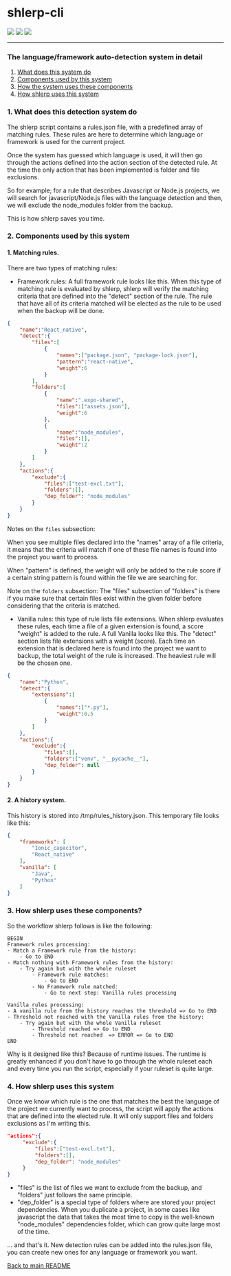 # shlerp-cli
[![](https://img.shields.io/static/v1?label=Status&message=Ongoing&color=green)](#) [![](https://img.shields.io/static/v1?label=Python&message=v3.9&color=blue)](#) [![](https://img.shields.io/static/v1?label=Click&message=v8.1.3&color=purple)](#)
___

### The language/framework auto-detection system in detail

1. [What does this system do](#1-what-does-this-detection-system-do)
2. [Components used by this system](#2-components-used-by-this-system)
3. [How the system uses these components](#3-how-shlerp-uses-these-components)
4. [How shlerp uses this system](#4-how-shlerp-uses-this-system)

### 1. What does this detection system do

The shlerp script contains a rules.json file, with a predefined array of matching rules.
These rules are here to determine which language or framework is used for the current project.

Once the system has guessed which language is used, it will then go through the actions defined into the action section of the detected rule.
At the time the only action that has been implemented is folder and file exclusions.

So for example; for a rule that describes Javascript or Node.js projects, we will search for javascript/Node.js files with the language detection and then, we will exclude the node_modules folder from the backup.

This is how shlerp saves you time.

### 2. Components used by this system
#### 1. Matching rules.
There are two types of matching rules:

- Framework rules:
A full framework rule looks like this. When this type of matching rule is evaluated by shlerp, shlerp will verify the matching criteria that are defined into the "detect" section of the rule.
The rule that have all of its criteria matched will be elected as the rule to be used when the backup will be done.
```json
{
    "name":"React_native",
    "detect":{
        "files":[
            {
                "names":["package.json", "package-lock.json"],
                "pattern":"react-native",
                "weight":6
            }
        ],
        "folders":[
            {
                "name":".expo-shared",
                "files":["assets.json"],
                "weight":6
            },
            {
                "name":"node_modules",
                "files":[],
                "weight":2
            }
        ]
    },
    "actions":{
        "exclude":{
            "files":["test-excl.txt"],
            "folders":[],
            "dep_folder": "node_modules"
        }
    }
}
```
Notes on the ```files``` subsection:

When you see multiple files declared into the "names" array of a file criteria, it means that the criteria will match if one of these file names is found into the project you want to process.

When "pattern" is defined, the weight will only be added to the rule score if a certain string pattern is found within the file we are searching for.

Note on the ```folders``` subsection: The "files" subsection of "folders" is there if you make sure that certain files exist within the given folder before considering that the criteria is matched.


- Vanilla rules: this type of rule lists file extensions. When shlerp evaluates these rules, each time a file of a given extension is found, a score "weight" is added to the rule.
A full Vanilla looks like this. The "detect" section lists file extensions with a weight (score).
Each time an extension that is declared here is found into the project we want to backup, the total weight of the rule is increased.
The heaviest rule will be the chosen one.
```json
{
    "name":"Python",
    "detect":{
        "extensions":[
            {
                "names":["*.py"],
                "weight":0.5
            }
        ]
    },
    "actions":{
        "exclude":{
            "files":[],
            "folders":["venv", "__pycache__"],
            "dep_folder": null
        }
    }
}
```

#### 2. A history system.
This history is stored into /tmp/rules_history.json. This temporary file looks like this:
```json
{
    "frameworks": [
        "Ionic_capacitor",
        "React_native"
    ],
    "vanilla": [
        "Java",
        "Python"
    ]
}
```

### 3. How shlerp uses these components?

So the workflow shlerp follows is like the following:
```
BEGIN
Framework rules processing:
- Match a Framework rule from the history:
	- Go to END
- Match nothing with Framework rules from the history:
	- Try again but with the whole ruleset
		- Framework rule matches:
			- Go to END
		- No Framework rule matched:
			- Go to next step: Vanilla rules processing

Vanilla rules processing:
- A vanilla rule from the history reaches the threshold => Go to END
- Threshold not reached with the Vanilla rules from the history:
	- Try again but with the whole Vanilla ruleset
		- Threshold reached => Go to END
		- Threshold not reached  => ERROR => Go to END
END
```
Why is it designed like this? Because of runtime issues. The runtime is greatly enhanced if you don't have to go through the whole ruleset each and every time you run the script, especially if your ruleset is quite large.

### 4. How shlerp uses this system

Once we know which rule is the one that matches the best the language of the project we currently want to process, the script will apply the actions that are defined into the elected rule. It will only support files and folders exclusions as I'm writing this.
```json
"actions":{
     "exclude":{
         "files":["test-excl.txt"],
         "folders":[],
         "dep_folder": "node_modules"
     }
}
```
 - "files" is the list of files we want to exclude from the backup, and "folders" just follows the same principle.
 - "dep_folder" is a special type of folders where are stored your project dependencies. 
 When you duplicate a project, in some cases like javascript the data that takes the most time to copy is the well-known "node_modules" dependencies folder, which can grow quite large most of the time.


... and that's it. New detection rules can be added into the rules.json file, you can create new ones for any language or framework you want.

[Back to main README](https://github.com/synchronic777/shlerp-cli)